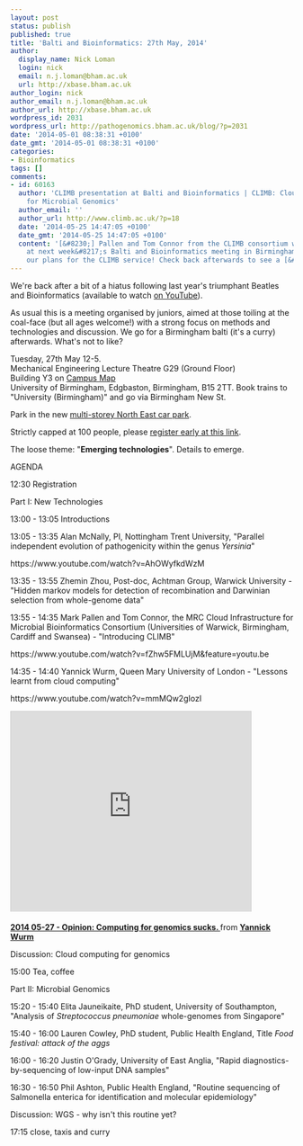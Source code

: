 ```yaml
---
layout: post
status: publish
published: true
title: 'Balti and Bioinformatics: 27th May, 2014'
author:
  display_name: Nick Loman
  login: nick
  email: n.j.loman@bham.ac.uk
  url: http://xbase.bham.ac.uk
author_login: nick
author_email: n.j.loman@bham.ac.uk
author_url: http://xbase.bham.ac.uk
wordpress_id: 2031
wordpress_url: http://pathogenomics.bham.ac.uk/blog/?p=2031
date: '2014-05-01 08:38:31 +0100'
date_gmt: '2014-05-01 08:38:31 +0100'
categories:
- Bioinformatics
tags: []
comments:
- id: 60163
  author: 'CLIMB presentation at Balti and Bioinformatics | CLIMB: Cloud Infrastructure
    for Microbial Genomics'
  author_email: ''
  author_url: http://www.climb.ac.uk/?p=18
  date: '2014-05-25 14:47:05 +0100'
  date_gmt: '2014-05-25 14:47:05 +0100'
  content: '[&#8230;] Pallen and Tom Connor from the CLIMB consortium will present
    at next week&#8217;s Balti and Bioinformatics meeting in Birmingham to reveal
    our plans for the CLIMB service! Check back afterwards to see a [&#8230;]'
---
```

<p>We're back after a bit of a hiatus following last year's triumphant Beatles and Bioinformatics (available to watch <a href="https://www.youtube.com/watch?v=tSul_qDwvN4">on YouTube</a>).</p>
<p>As usual this is a meeting organised by juniors, aimed at those toiling at the coal-face (but all ages welcome!) with a strong focus on methods and technologies and discussion. We go for a Birmingham balti (it's a curry) afterwards. What's not to like?</p>
<p>Tuesday, 27th May 12-5.<br />
Mechanical Engineering Lecture Theatre G29 (Ground Floor)<br />
Building Y3 on <a href="https://www.google.co.uk/maps?f=q&source=s_q&hl=en&geocode=&q=http://www.google.co.uk/maps/ms%3Fie%3DUTF8%26hl%3Den%26vps%3D1%26jsv%3D286b%26oe%3DUTF8%26msa%3D0%26msid%3D105040065901173058294.00048c979e118f268c5a7%26output%3Dkml&sll=52.450674,-1.930826&sspn=0.009703,0.027788&ie=UTF8&t=k&z=15">Campus Map</a><br />
University of Birmingham, Edgbaston, Birmingham, B15 2TT. Book trains to "University (Birmingham)" and go via Birmingham New St. </p>
<p>Park in the new <a href="https://intranet.birmingham.ac.uk/has/sustainable-travel/car-parking.aspx">multi-storey North East car park</a>.</p>
<p>Strictly capped at 100 people, please <a href="https://docs.google.com/forms/d/13YzN95iz-_JgJXGx_tdrX4DU1uoNu6agK3VKcMFf0oA/viewform">register early at this link</a>.</p>
<p>The loose theme: "<strong>Emerging technologies</strong>". Details to emerge.</p>
<p>AGENDA</p>
<p>12:30 Registration</p>
<p>Part I: New Technologies</p>
<p>13:00 - 13:05 Introductions</p>
<p>13:05 - 13:35 Alan McNally, PI, Nottingham Trent University, "Parallel independent evolution of pathogenicity within the genus <em>Yersinia</em>"</p>
<p>https://www.youtube.com/watch?v=AhOWyfkdWzM</p>
<p>13:35 - 13:55 Zhemin Zhou, Post-doc, Achtman Group, Warwick University - "Hidden markov models for detection of recombination and Darwinian selection from whole-genome data"</p>
<p>13:55 - 14:35 Mark Pallen and Tom Connor, the MRC Cloud Infrastructure for Microbial Bioinformatics Consortium (Universities of Warwick, Birmingham, Cardiff and Swansea) - "Introducing CLIMB"</p>
<p>https://www.youtube.com/watch?v=fZhw5FMLUjM&feature=youtu.be</p>
<p>14:35 - 14:40 Yannick Wurm, Queen Mary University of London - "Lessons learnt from cloud computing"</p>
<p>https://www.youtube.com/watch?v=mmMQw2gIozI</p>
<p><iframe src="http://www.slideshare.net/slideshow/embed_code/35172594" width="427" height="356" frameborder="0" marginwidth="0" marginheight="0" scrolling="no" style="border:1px solid #CCC; border-width:1px 1px 0; margin-bottom:5px; max-width: 100%;" allowfullscreen> </iframe>
<div style="margin-bottom:5px"> <strong> <a href="https://www.slideshare.net/yannickwurm/2014-0527-opinion-computing-for-genomics-sucks" title="2014 05-27 - Opinion: Computing for genomics sucks. " target="_blank">2014 05-27 - Opinion: Computing for genomics sucks. </a> </strong> from <strong><a href="http://www.slideshare.net/yannickwurm" target="_blank">Yannick Wurm</a></strong> </div>
<p>Discussion: Cloud computing for genomics</p>
<p>15:00 Tea, coffee</p>
<p>Part II: Microbial Genomics</p>
<p>15:20 - 15:40 Elita Jauneikaite, PhD student, University of Southampton, "Analysis of <em>Streptococcus pneumoniae</em> whole-genomes from Singapore"</p>
<p>15:40 - 16:00 Lauren Cowley, PhD student, Public Health England, Title <em>Food festival: attack of the aggs</em></p>
<p>16:00 - 16:20 Justin O'Grady, University of East Anglia, "Rapid diagnostics-by-sequencing of low-input DNA samples"</p>
<p>16:30 - 16:50 Phil Ashton, Public Health England, "Routine sequencing of Salmonella enterica for identification and molecular epidemiology"</p>
<p>Discussion: WGS - why isn't this routine yet?</p>
<p>17:15 close, taxis and curry</p>
